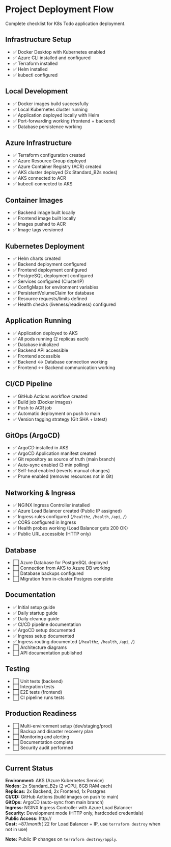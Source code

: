 # Project Deployment Flow

Complete checklist for K8s Todo application deployment.

## Infrastructure Setup

- ✅ Docker Desktop with Kubernetes enabled
- ✅ Azure CLI installed and configured
- ✅ Terraform installed
- ✅ Helm installed
- ✅ kubectl configured

## Local Development

- ✅ Docker images build successfully
- ✅ Local Kubernetes cluster running
- ✅ Application deployed locally with Helm
- ✅ Port-forwarding working (frontend + backend)
- ✅ Database persistence working

## Azure Infrastructure

- ✅ Terraform configuration created
- ✅ Azure Resource Group deployed
- ✅ Azure Container Registry (ACR) created
- ✅ AKS cluster deployed (2x Standard_B2s nodes)
- ✅ AKS connected to ACR
- ✅ kubectl connected to AKS

## Container Images

- ✅ Backend image built locally
- ✅ Frontend image built locally
- ✅ Images pushed to ACR
- ✅ Image tags versioned

## Kubernetes Deployment

- ✅ Helm charts created
- ✅ Backend deployment configured
- ✅ Frontend deployment configured
- ✅ PostgreSQL deployment configured
- ✅ Services configured (ClusterIP)
- ✅ ConfigMaps for environment variables
- ✅ PersistentVolumeClaim for database
- ✅ Resource requests/limits defined
- ✅ Health checks (liveness/readiness) configured

## Application Running

- ✅ Application deployed to AKS
- ✅ All pods running (2 replicas each)
- ✅ Database initialized
- ✅ Backend API accessible
- ✅ Frontend accessible
- ✅ Backend ↔ Database connection working
- ✅ Frontend ↔ Backend communication working

## CI/CD Pipeline

- ✅ GitHub Actions workflow created
- ✅ Build job (Docker images)
- ✅ Push to ACR job
- ✅ Automatic deployment on push to main
- ✅ Version tagging strategy (Git SHA + latest)

## GitOps (ArgoCD)

- ✅ ArgoCD installed in AKS
- ✅ ArgoCD Application manifest created
- ✅ Git repository as source of truth (main branch)
- ✅ Auto-sync enabled (3 min polling)
- ✅ Self-heal enabled (reverts manual changes)
- ✅ Prune enabled (removes resources not in Git)

## Networking & Ingress

- ✅ NGINX Ingress Controller installed
- ✅ Azure Load Balancer created (Public IP assigned)
- ✅ Ingress rules configured (`/healthz`, `/health`, `/api`, `/`)
- ✅ CORS configured in Ingress
- ✅ Health probes working (Load Balancer gets 200 OK)
- ✅ Public URL accessible (HTTP only)

## Database

- ⬜ Azure Database for PostgreSQL deployed
- ⬜ Connection from AKS to Azure DB working
- ⬜ Database backups configured
- ⬜ Migration from in-cluster Postgres complete

## Documentation

- ✅ Initial setup guide
- ✅ Daily startup guide
- ✅ Daily cleanup guide
- ✅ CI/CD pipeline documentation
- ✅ ArgoCD setup documented
- ✅ Ingress setup documented
- ✅ Ingress routing documented (`/healthz`, `/health`, `/api`, `/`)
- ⬜ Architecture diagrams
- ⬜ API documentation published

## Testing

- ⬜ Unit tests (backend)
- ⬜ Integration tests
- ⬜ E2E tests (frontend)
- ⬜ CI pipeline runs tests

## Production Readiness

- ⬜ Multi-environment setup (dev/staging/prod)
- ⬜ Backup and disaster recovery plan
- ⬜ Monitoring and alerting
- ⬜ Documentation complete
- ⬜ Security audit performed

---

## Current Status

**Environment:** AKS (Azure Kubernetes Service)  
**Nodes:** 2x Standard_B2s (2 vCPU, 8GB RAM each)  
**Replicas:** 2x Backend, 2x Frontend, 1x Postgres  
**CI/CD:** GitHub Actions (build images on push to main)  
**GitOps:** ArgoCD (auto-sync from main branch)  
**Ingress:** NGINX Ingress Controller with Azure Load Balancer  
**Security:** Development mode (HTTP only, hardcoded credentials)  
**Public Access:** http://<EXTERNAL-IP>  
**Cost:** ~$87/month (~$22 for Load Balancer + IP, use `terraform destroy` when not in use)

**Note:** Public IP changes on `terraform destroy/apply`.
